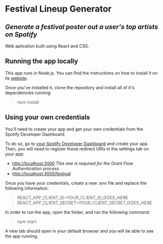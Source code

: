 # Festival Lineup Generator

## _Generate a festival poster out a user's top artists on Spotify_

Web aplication built using React and CSS.

## Running the app locally

This app runs in Node.js. You can find the instructions on how to install it on its [website](http://www.nodejs.org/download/).

Once you've installed it, clone the repository and install all of it's dependencies running:

> npm install

## Using your own credentials

You'll need to create your app and get your own credentials from the Spotify Developer Dashboard.

To do so, go to [your Spotify Developer Dashboard](https://developer.spotify.com/dashboard/) and create your app. Then, you will need to register these redirect URIs in the settings tab on your app:

- [http://localhost:3000](http://localhost:3000) _This one is required for the Grant Flow Authentication process_
- [http://localhost:3000/festival](http://localhost:3000/festival)

Once you have your credentials, create a new .env file and replace the following information:

> REACT_APP_CLIENT_ID=YOUR_CLIENT_ID_GOES_HERE
> REACT_APP_CLIENT_SECRET=YOUR_CLIENT_SECRET_GOES_HERE

In order to run the app, open the folder, and run the following command:

> npm start

A new tab should open in your default browser and you will be able to see the app running.
